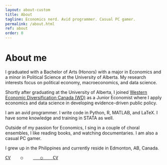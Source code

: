 ```yaml
---
layout: about-custom
title: About
tagline: Economics nerd. Avid programmer. Casual PC gamer.
permalink: /about.html
ref: about
order: 0
---
```

# About me
I graduated with a Bachelor of Arts (Honors) with a major in Economics and a minor in Political Science at the University of Alberta. My research interests focus on political economy, macroeconomics, and data science. 

Shortly after graduating at the University of Alberta, I joined [Western Economic Diversification Canada (WD)](https://www.wd-deo.gc.ca/eng/home.asp) as a Junior Economist where 
I apply economics and data science in developing evidence-driven public policy. 

I am an avid programmer. I write code in Python, R, MATLAB, and LaTeX. I have some knowledge and training in STATA as well. 

Outside of my passion for Economics, I sing in a couple of choral ensembles, I like reading books, and watching documentaries. I am also a casual PC gamer.

I grew up in the Philippines and currently reside in Edmonton, AB, Canada.

<pre><a href="LJ-Valencia-CV.pdf">CV</a> <font size="3">   ○   </font> <a href="mailto:lebjenri@ualberta.ca"Contact me</a><font size="3">   ○   </font> <a href="https://github.com/lj-valencia">CV</a></pre>

<!-- [**CV**](LJ-Valencia-CV.pdf) <font size="3">   ○   </font> [**Contact me**](mailto:lebjenri@ualberta.ca) <font size="3">   ○   </font> [**Github**](https://github.com/lj-valencia) -->
